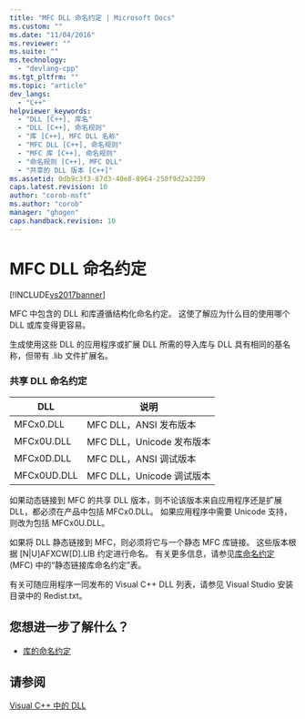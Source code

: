 ```yaml
---
title: "MFC DLL 命名约定 | Microsoft Docs"
ms.custom: ""
ms.date: "11/04/2016"
ms.reviewer: ""
ms.suite: ""
ms.technology: 
  - "devlang-cpp"
ms.tgt_pltfrm: ""
ms.topic: "article"
dev_langs: 
  - "C++"
helpviewer_keywords: 
  - "DLL [C++], 库名"
  - "DLL [C++], 命名规则"
  - "库 [C++], MFC DLL 名称"
  - "MFC DLL [C++], 命名规则"
  - "MFC 库 [C++], 命名规则"
  - "命名规则 [C++], MFC DLL"
  - "共享的 DLL 版本 [C++]"
ms.assetid: 0db9c3f3-87d3-40e8-8964-250f9d2a2209
caps.latest.revision: 10
author: "corob-msft"
ms.author: "corob"
manager: "ghogen"
caps.handback.revision: 10
---
```

# MFC DLL 命名约定
[!INCLUDE[vs2017banner](../assembler/inline/includes/vs2017banner.md)]

MFC 中包含的 DLL 和库遵循结构化命名约定。  这使了解应为什么目的使用哪个 DLL 或库变得更容易。  
  
 生成使用这些 DLL 的应用程序或扩展 DLL 所需的导入库与 DLL 具有相同的基名称，但带有 .lib 文件扩展名。  
  
### 共享 DLL 命名约定  
  
|DLL|说明|  
|---------|--------|  
|MFCx0.DLL|MFC DLL，ANSI 发布版本|  
|MFCx0U.DLL|MFC DLL，Unicode 发布版本|  
|MFCx0D.DLL|MFC DLL，ANSI 调试版本|  
|MFCx0UD.DLL|MFC DLL，Unicode 调试版本|  
  
 如果动态链接到 MFC 的共享 DLL 版本，则不论该版本来自应用程序还是扩展 DLL，都必须在产品中包括 MFCx0.DLL。  如果应用程序中需要 Unicode 支持，则改为包括 MFCx0U.DLL。  
  
 如果将 DLL 静态链接到 MFC，则必须将它与一个静态 MFC 库链接。  这些版本根据 \[N&#124;U\]AFXCW\[D\].LIB 约定进行命名。  有关更多信息，请参见[库命名约定](../mfc/library-naming-conventions.md) \(MFC\) 中的“静态链接库命名约定”表。  
  
 有关可随应用程序一同发布的 Visual C\+\+ DLL 列表，请参见 Visual Studio 安装目录中的 Redist.txt。  
  
## 您想进一步了解什么？  
  
-   [库的命名约定](../mfc/library-naming-conventions.md)  
  
## 请参阅  
 [Visual C\+\+ 中的 DLL](../build/dlls-in-visual-cpp.md)